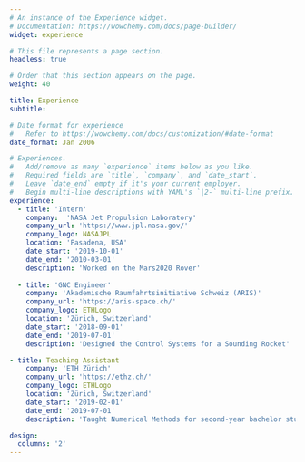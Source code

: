 ```yaml
---
# An instance of the Experience widget.
# Documentation: https://wowchemy.com/docs/page-builder/
widget: experience

# This file represents a page section.
headless: true

# Order that this section appears on the page.
weight: 40

title: Experience
subtitle:

# Date format for experience
#   Refer to https://wowchemy.com/docs/customization/#date-format
date_format: Jan 2006

# Experiences.
#   Add/remove as many `experience` items below as you like.
#   Required fields are `title`, `company`, and `date_start`.
#   Leave `date_end` empty if it's your current employer.
#   Begin multi-line descriptions with YAML's `|2-` multi-line prefix.
experience:
  - title: 'Intern'
    company:  'NASA Jet Propulsion Laboratory'
    company_url: 'https://www.jpl.nasa.gov/'
    company_logo: NASAJPL
    location: 'Pasadena, USA'
    date_start: '2019-10-01'
    date_end: '2010-03-01'
    description: 'Worked on the Mars2020 Rover'
        
  - title: 'GNC Engineer'
    company: 'Akademische Raumfahrtsinitiative Schweiz (ARIS)'
    company_url: 'https://aris-space.ch/'
    company_logo: ETHLogo
    location: 'Zürich, Switzerland'
    date_start: '2018-09-01'
    date_end: '2019-07-01'
    description: 'Designed the Control Systems for a Sounding Rocket'

- title: Teaching Assistant
    company: 'ETH Zürich' 
    company_url: 'https://ethz.ch/'
    company_logo: ETHLogo
    location: 'Zürich, Switzerland'
    date_start: '2019-02-01'
    date_end: '2019-07-01'
    description: 'Taught Numerical Methods for second-year bachelor students'

design:
  columns: '2'
---
```

